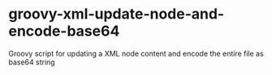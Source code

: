 # groovy-xml-update-node-and-encode-base64
Groovy script for updating a XML node content and encode the entire file as base64 string
